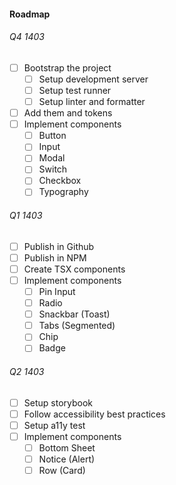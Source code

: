 #### Roadmap

###### Q4 1403

- [ ] Bootstrap the project
  - [ ] Setup development server
  - [ ] Setup test runner
  - [ ] Setup linter and formatter
- [ ] Add them and tokens
- [ ] Implement components
  - [ ] Button
  - [ ] Input
  - [ ] Modal
  - [ ] Switch
  - [ ] Checkbox
  - [ ] Typography

###### Q1 1403

- [ ] Publish in Github
- [ ] Publish in NPM
- [ ] Create TSX components
- [ ] Implement components
  - [ ] Pin Input
  - [ ] Radio
  - [ ] Snackbar (Toast)
  - [ ] Tabs (Segmented)
  - [ ] Chip
  - [ ] Badge

###### Q2 1403

- [ ] Setup storybook
- [ ] Follow accessibility best practices
- [ ] Setup a11y test
- [ ] Implement components
  - [ ] Bottom Sheet
  - [ ] Notice (Alert)
  - [ ] Row (Card)
